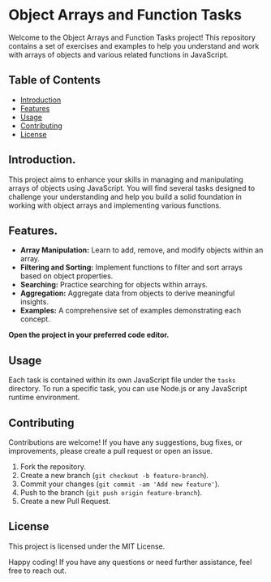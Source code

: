 # Object Arrays and Function Tasks

Welcome to the Object Arrays and Function Tasks project! This repository contains a set of exercises and examples to help you understand and work with arrays of objects and various related functions in JavaScript.

## Table of Contents

- [Introduction](#introduction)
- [Features](#features)
- [Usage](#usage)
- [Contributing](#contributing)
- [License](#license)

## Introduction.

This project aims to enhance your skills in managing and manipulating arrays of objects using JavaScript. You will find several tasks designed to challenge your understanding and help you build a solid foundation in working with object arrays and implementing various functions.

## Features.

- **Array Manipulation:** Learn to add, remove, and modify objects within an array.
- **Filtering and Sorting:** Implement functions to filter and sort arrays based on object properties.
- **Searching:** Practice searching for objects within arrays.
- **Aggregation:** Aggregate data from objects to derive meaningful insights.
- **Examples:** A comprehensive set of examples demonstrating each concept.

 **Open the project in your preferred code editor.**

## Usage

Each task is contained within its own JavaScript file under the `tasks` directory. To run a specific task, you can use Node.js or any JavaScript runtime environment. 

## Contributing

Contributions are welcome! If you have any suggestions, bug fixes, or improvements, please create a pull request or open an issue.

1. Fork the repository.
2. Create a new branch (`git checkout -b feature-branch`).
3. Commit your changes (`git commit -am 'Add new feature'`).
4. Push to the branch (`git push origin feature-branch`).
5. Create a new Pull Request.

## License

This project is licensed under the MIT License.

Happy coding! If you have any questions or need further assistance, feel free to reach out.
